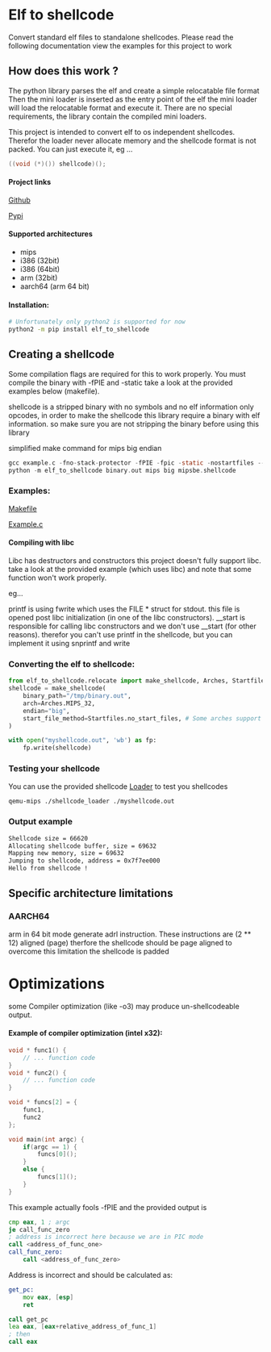 # Elf to shellcode
Convert standard elf files to standalone shellcodes.
Please read the following documentation view the examples for this project to work

## How does this work ?
The python library parses the elf and create a simple relocatable file format
Then the mini loader is inserted as the entry point of the elf the mini loader
will load the relocatable format and execute it.
There are no special requirements, the library contain the compiled
mini loaders.

This project is intended to convert elf to os independent shellcodes.
Therefor the loader never allocate memory and the shellcode format is not packed.
You can just execute it, eg ...
```c
((void (*)()) shellcode)();
```

#### Project links
[Github](https://github.com/jonatanSh/elf_to_shellcode)

[Pypi](https://pypi.org/project/elf-to-shellcode/)

#### Supported architectures
* mips
* i386 (32bit)
* i386 (64bit)
* arm (32bit)
* aarch64 (arm 64 bit)

#### Installation:
```bash
# Unfortunately only python2 is supported for now
python2 -m pip install elf_to_shellcode
```

## Creating a shellcode

Some compilation flags are required for this to work properly.
You must compile the binary with -fPIE and -static take a look at the provided examples below
(makefile).

shellcode is a stripped binary with no symbols and no elf information only opcodes, in order 
to make the shellcode this library require a binary with elf information.
so make sure you are not stripping the binary before using this library

simplified make command for mips big endian

```c
gcc example.c -fno-stack-protector -fPIE -fpic -static -nostartfiles --entry=main -o binary.out
python -m elf_to_shellcode binary.out mips big mipsbe.shellcode
```

### Examples:

[Makefile](https://github.com/jonatanSh/elf_to_shellcode/blob/master/examples/Makefile)

[Example.c](https://github.com/jonatanSh/elf_to_shellcode/blob/master/examples/example.c)

#### Compiling with libc
Libc has destructors and constructors this project doesn't fully support libc.
take a look at the provided example (which uses libc) and note that some function won't work properly.

eg...


printf is using fwrite which uses the FILE * struct for stdout.
this file is opened post libc initialization (in one of the libc constructors).
__start is responsible for calling libc constructors and we don't use __start (for other reasons).
therefor you can't use printf in the shellcode, but you can implement it using snprintf and write

### Converting the elf to shellcode:

```python
from elf_to_shellcode.relocate import make_shellcode, Arches, Startfiles
shellcode = make_shellcode(
    binary_path="/tmp/binary.out",
    arch=Arches.MIPS_32,
    endian="big",
    start_file_method=Startfiles.no_start_files, # Some arches support glibc start files
)

with open("myshellcode.out", 'wb') as fp:
    fp.write(shellcode)
```


### Testing your shellcode
You can use the provided shellcode
[Loader](https://github.com/jonatanSh/elf_to_shellcode/tree/master/shellcode_loader)
to test you shellcodes

```bash
qemu-mips ./shellcode_loader ./myshellcode.out
```

### Output example
```bash
Shellcode size = 66620
Allocating shellcode buffer, size = 69632
Mapping new memory, size = 69632
Jumping to shellcode, address = 0x7f7ee000
Hello from shellcode !
```

## Specific architecture limitations

### AARCH64

arm in 64 bit mode generate adrl instruction.
These instructions are (2 ** 12) aligned (page) therfore the shellcode should be
page aligned to overcome this limitation the shellcode is padded

# Optimizations
some Compiler optimization (like -o3) may produce un-shellcodeable output.
#### Example of compiler optimization (intel x32):

```c
void * func1() {
    // ... function code
}
void * func2() {
    // ... function code
}

void * funcs[2] = {
    func1,
    func2
};

void main(int argc) {
    if(argc == 1) {
        funcs[0]();    
    }
    else {
        funcs[1]();
    }
}

```
This example actually fools -fPIE and the provided output is

```asm
cmp eax, 1 ; argc
je call_func_zero
; address is incorrect here because we are in PIC mode
call <address_of_func_one> 
call_func_zero:
    call <address_of_func_zero>
```
Address is incorrect and should be calculated as:
```asm
get_pc:
    mov eax, [esp]
    ret

call get_pc
lea eax, [eax+relative_address_of_func_1]
; then
call eax
```
